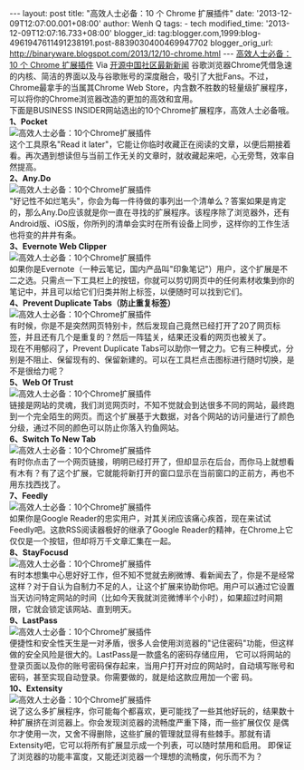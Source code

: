 --- layout: post title: "高效人士必备：10 个 Chrome 扩展插件" date:
'2013-12-09T12:07:00.001+08:00' author: Wenh Q tags: - tech
modified\_time: '2013-12-09T12:07:16.733+08:00' blogger\_id:
tag:blogger.com,1999:blog-4961947611491238191.post-8839030400469947702
blogger\_orig\_url:
http://binaryware.blogspot.com/2013/12/10-chrome.html ---
[高效人士必备：10 个 Chrome
扩展插件](http://www.oschina.net/news/46633/10-effective-chrome-plugins)
Via [开源中国社区最新新闻](http://www.oschina.net/?from=rss)
谷歌浏览器Chrome凭借急速的内核、简洁的界面以及与谷歌账号的深度融合，吸引了大批Fans。不过，Chrome最拿手的当属其Chrome
Web
Store，内含数不胜数的轻量级扩展程序，可以将你的Chrome浏览器改造的更加的高效和宜用。\
下面是BUSINESS INSIDER网站选出的10个Chrome扩展程序，高效人士必备哦。\
**1、Pocket**\
![高效人士必备：10个Chrome扩展插件](http://static.oschina.net/uploads/img/201312/07080830_RrSi.jpg)\
这个工具原名"Read it
later"，它能让你临时收藏正在阅读的文章，以便后期接着看。再次遇到想读但与当前工作无关的文章时，就收藏起来吧，心无旁骛，效率自然提高。\
**2、Any.Do**\
![高效人士必备：10个Chrome扩展插件](http://static.oschina.net/uploads/img/201312/07080830_hqwX.jpg)\
"好记性不如烂笔头"，你会为每一件待做的事列出一个清单么？答案如果是肯定的，那么Any.Do应该就是你一直在寻找的扩展程序。该程序除了浏览器外，还有Android版、iOS版，你所列的清单会实时在所有设备上同步，这样你的工作生活也将变的井井有条。\
**3、Evernote Web Clipper**\
![高效人士必备：10个Chrome扩展插件](http://static.oschina.net/uploads/img/201312/07080830_ChRB.jpg)\
如果你是Evernote（一种云笔记，国内产品叫"印象笔记"）用户，这个扩展是不二之选。只需点一下工具栏上的按钮，你就可以剪切网页中的任何素材收集到你的笔记中，并且可以给它们归类并附上标签，以便随时可以找到它们。\
**4、Prevent Duplicate Tabs（防止重复标签）**\
![高效人士必备：10个Chrome扩展插件](http://static.oschina.net/uploads/img/201312/07080830_yHBP.jpg)\
有时候，你是不是突然网页特别卡，然后发现自己竟然已经打开了20了网页标签，并且还有几个是重复的？然后一阵猛关，结果还没看的网页也被关了。\
现在不用郁闷了，Prevent Duplicate
Tabs可以助你一臂之力。它有三种模式，分别是不阻止、保留现有的、保留新建的。可以在工具栏点击图标进行随时切换，是不是很给力呢？\
**5、Web Of Trust**\
![高效人士必备：10个Chrome扩展插件](http://static.oschina.net/uploads/img/201312/07080831_zaZC.jpg)\
链接是网站的灵魂，我们浏览网页时，不知不觉就会到达很多不同的网站，最终跑到一个完全陌生的网页。而这个扩展基于大数据，对各个网站的访问量进行了颜色分级，通过不同的颜色可以防止你落入钓鱼网站。\
**6、Switch To New Tab**\
![高效人士必备：10个Chrome扩展插件](http://static.oschina.net/uploads/img/201312/07080831_n7Dp.jpg)\
有时你点击了一个网页链接，明明已经打开了，但却显示在后台，而你马上就想看有木有？有了这个扩展，它就能将新打开的窗口显示在当前窗口的正前方，再也不用东找西找了。\
**7、Feedly**\
![高效人士必备：10个Chrome扩展插件](http://static.oschina.net/uploads/img/201312/07080831_ajtM.jpg)\
如果你是Google
Reader的忠实用户，对其关闭应该痛心疾首，现在来试试Feedly吧。这款RSS阅读器极好的继承了Google
Reader的精神，在Chrome上它仅仅是一个按钮，但却将万千文章汇集在一起。\
**8、StayFocusd**\
![高效人士必备：10个Chrome扩展插件](http://static.oschina.net/uploads/img/201312/07080831_1hyF.jpg)\
有时本想集中心思好好工作，但不知不觉就去刷微博、看新闻去了，你是不是经常这样？对于自认为自制力不足的人，让这个扩展来协助你吧。用户可以通过它设置当天访问特定网站的时间（比如今天我就浏览微博半个小时），如果超过时间期限，它就会锁定该网站、直到明天。\
**9、LastPass**\
![高效人士必备：10个Chrome扩展插件](http://static.oschina.net/uploads/img/201312/07080831_y7rJ.jpg)\
便捷性和安全性天生是一对矛盾，很多人会使用浏览器的"记住密码"功能，但这样做的安全风险是很大的。LastPass是一款盛名的密码存储应用，
它可以将网站的登录页面以及你的账号密码保存起来，当用户打开对应的网站时，自动填写账号和密码，甚至实现自动登录。你需要做的，就是给这款应用加一个密
码。\
**10、Extensity**\
![高效人士必备：10个Chrome扩展插件](http://static.oschina.net/uploads/img/201312/07080831_Npm9.jpg)\
说了这么多扩展程序，你可能每个都喜欢，更可能找了一些其他好玩的，结果数十种扩展挤在浏览器上。你会发现浏览器的流畅度严重下降，而一些扩展仅仅
是偶尔才使用一次，又舍不得删除，这些扩展的管理就显得有些棘手。那就有请Extensity吧，它可以将所有扩展显示成一个列表，可以随时禁用和启用。
即保证了浏览器的功能丰富度，又能还浏览器一个理想的流畅度，何乐而不为？
